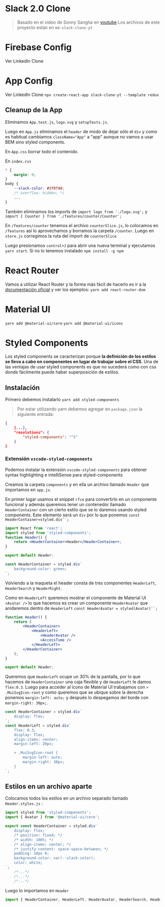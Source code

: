 # Slack 2.0 Clone
> Basado en el video de Sonny Sangha en [youtube](https://www.youtube.com/watch?v=QiTq5WrWoJw&ab_channel=SonnySangha)
> Los archivos de este proyecto están en `md-slack-clone-yt`

# Firebase Config
Ver LinkedIn Clone

# App Config
Ver LinkedIn Clone
`npx create-react-app slack-clone-yt --template redux`

## Cleanup de la App
Eliminamos `App.test.js`, `logo.svg` y `setupTests.js`. 

Luego en `App.js` eliminamos el `header` de modo de dejar sólo el `div` y como es habitual cambiamos `className="App"` a "app" aunque no vamos a usar BEM sino styled components.

En `App.css` borrar todo el contenido.

En `index.css`  

```css
* {
	margin: 0;
}
body {
	--slack-color: #3f0f40;
	/* overflow: hidden; */
	...
}
```
También eliminamos los imports de `import logo from './logo.svg';`
y `import { Counter } from './features/counter/Counter';`

 En `/features/counter` tenemos el archivo `counterSlice.js`, lo colocamos en `/features` así lo aprovechamos y borramos la carpeta `/counter`. Luego en `store.js` corregimos la ruta del import de `counterSlice`

Luego presionamos `control+J` para abrir una nueva terminal y ejecutamos `yarn start`.  Si no lo tenemos instalado `npm install -g npm`

# React Router
Vamos a utilizar React Router y la forma más fácil de hacerlo es ir a la [documentación oficial](https://reactrouter.com/web/guides/quick-start) y ver los ejemplos:
`yarn add react-router-dom`

# Material UI
`yarn add @material-ui/core`
`yarn add @material-ui/icons`

# Styled Components
Los styled components se caracterizan porque **la definición de los estilos se lleva a cabo en componentes en lugar de trabajar sobre el CSS**.
Una de las ventajas de usar styled components es que no sucederá como con css donde fácilmente puede haber  superposición de estilos.

## Instalación
Primero debemos instalarlo `yarn add styled-components`

> Por estar utilizando yarn debemos agregar en `package.json` la siguiente entrada:
```json
{
	{...},
	"resolutions": {
	    "styled-components": "^5"
	}
}
```

### Extensión `vscode-styled-components`
Podemos instalar la extensión `vscode-styled-components` para obtener syntax highlighting e intelliSense para styled-components

Creamos la carpeta `components` y en ella un archivo llamado `Header` que importamos en `app.js`. 

En primer lugar usamos el snippet `rfce` para convertirlo en un componente funcional y además queremos tener un contenedor llamado `HeaderContainer` con un cierto estilo que se lo daremos usando styled components. Este elemento será un `div` por lo que ponemos `const HeaderContainer=styled.div``;`
```jsx
import React from 'react';
import styled from 'styled-components';
function Header() {
	return <HeaderContainer>Header</HeaderContainer>;
}

export default Header;

const HeaderContainer = styled.div`
	background-color: green;
`;
```

Volviendo a la maqueta el header consta de tres componentes `HeaderLeft`, `HeaderSearch` y `HeaderRight`.

Como en `HeaderLeft` queremos mostrar el componente de Material UI `<Avatar />` lo que hacemos es crear un componente `HeaderAvatar` que anidaremos dentro de `HeaderLeft` `const HeaderAvatar = styled(Avatar)``;`


```jsx
function Header() {
	return (
		<HeaderContainer>
			<HeaderLeft>
				<HeaderAvatar />
				<AccessTime />
			</HeaderLeft>
		</HeaderContainer>
	);
}

export default Header;
```

Queremos que `HeaderLeft` ocupe un 30% de la pantalla, por lo que hacemos de `HeaderContainer` una caja flexible y de `HeaderLeft` le damos `flex:0.3`. Luego para acceder al ícono de Material UI trabajamos con `> .MuiSvgIcon-root` y como queremos que se ubique sobre la derecha ponemos `margin-left: auto;` y después lo despegamos del borde con `margin-right: 30px;`.
```jsx
const HeaderContainer = styled.div`
	display: flex;
`;
const HeaderLeft = styled.div`
	flex: 0.3;
	display: flex;
	align-items: center;
	margin-left: 20px;

	> .MuiSvgIcon-root {
		margin-left: auto;
		margin-right: 30px;
	}
`;
```
## Estilos en un archivo aparte
Colocamos todos los estilos en un archivo separado llamado `Header.styles.js` :
```jsx
import styled from 'styled-components';
import { Avatar } from '@material-ui/core';

export const HeaderContainer = styled.div`
	display: flex;
	/* position: fixed; */
	/* width: 100%; */
	/* align-items: center; */
	/* justify-content: space-space-between; */
	padding: 10px 0;
	background-color: var(--slack-color);
	color: white;
`;
	/*...*/
	/*...*/
	/*...*/
```

Luego lo importamos en `Header`
```jsx
import { HeaderContainer, HeaderLeft, HeaderAvatar, HeaderSearch, HeaderRight } from './Header.styles';

```

